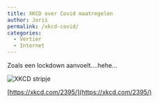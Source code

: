 ```yaml
---
title: XKCD over Covid maatregelen
author: Joris
permalink: /xkcd-covid/
categories:
  - Vertier
  - Internet
---
```


Zoals een lockdown aanvoelt....hehe...

![XKCD stripje](https://imgs.xkcd.com/comics/covid_precaution_level_2x.png)

[https://xkcd.com/2395/](https://xkcd.com/2395/)